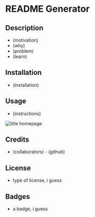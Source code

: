 # README Generator

## Description

- (motivation)
- (why)
- (problem)
- (learn)

## Installation

- (installation)

## Usage

- (instructions)

![title homepage](screenshot)

## Credits

- (collaborators) - (github)

## License 

- type of license, i guess

## Badges

- a badge, i guess 